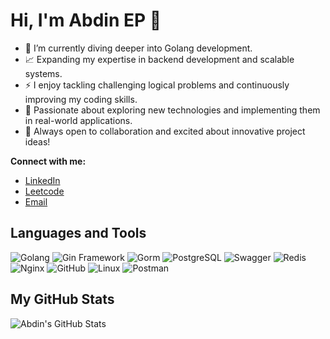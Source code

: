   # Hi, I'm Abdin EP 👋

- 🌱 I’m currently diving deeper into Golang development.
- 📈 Expanding my expertise in backend development and scalable systems.
- ⚡ I enjoy tackling challenging logical problems and continuously improving my coding skills.
- 🚀 Passionate about exploring new technologies and implementing them in real-world applications.
- 💬 Always open to collaboration and excited about innovative project ideas!

<!---
abdinep/abdinep is a ✨ special ✨ repository because its `README.md` (this file) appears on your GitHub profile.
You can click the Preview link to take a look at your changes.
--->
**Connect with me:**
- [LinkedIn](#www.linkedin.com/in/abdin-e-p-3901a2206)
- [Leetcode](#)
- [Email](#abdineppanambra@gmail.com)

## Languages and Tools
![Golang](https://img.shields.io/badge/Golang-00ADD8?style=for-the-badge&logo=go&logoColor=white)
![Gin Framework](https://img.shields.io/badge/gin-%23ffffff.svg?style=for-the-badge&logo=gin&logoColor=black)
![Gorm](https://img.shields.io/badge/gorm-%2345b8d8.svg?style=for-the-badge&logo=gorm&logoColor=white)
![PostgreSQL](https://img.shields.io/badge/PostgreSQL-%23316192.svg?style=for-the-badge&logo=postgresql&logoColor=white)
![Swagger](https://img.shields.io/badge/swagger-%23Clojure?style=for-the-badge&logo=swagger&logoColor=white)
![Redis](https://img.shields.io/badge/redis-%23DD0031.svg?style=for-the-badge&logo=redis&logoColor=white)
![Nginx](https://img.shields.io/badge/nginx-%23009639.svg?style=for-the-badge&logo=nginx&logoColor=white)
![GitHub](https://img.shields.io/badge/github-%23121011.svg?style=for-the-badge&logo=github&logoColor=white)
![Linux](https://img.shields.io/badge/linux-%23FCC624.svg?style=for-the-badge&logo=linux&logoColor=black)
![Postman](https://img.shields.io/badge/Postman-FF6C37?style=for-the-badge&logo=postman&logoColor=white)

## My GitHub Stats
![Abdin's GitHub Stats](https://github-readme-stats.vercel.app/api?username=abdinep&show_icons=true&theme=radical)
